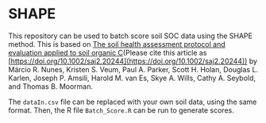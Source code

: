 # SHAPE

This repository can be used to batch score soil SOC data using the SHAPE method. This is based on [The soil health assessment protocol and evaluation applied to soil organic C](https://acsess.onlinelibrary.wiley.com/doi/10.1002/saj2.20244)(Please cite this article as [https://doi.org/10.1002/saj2.20244](https://doi.org/10.1002/saj2.20244)) by Márcio R. Nunes,  Kristen S. Veum,  Paul A. Parker,  Scott H. Holan,  Douglas L. Karlen,  Joseph P. Amsili, Harold M. van Es,  Skye A. Wills,  Cathy A. Seybold, and Thomas B. Moorman.

The `dataIn.csv` file can be replaced with your own soil data, using the same format. Then, the R file `Batch_Score.R` can be run to generate scores.
